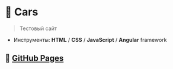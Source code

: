 # 🛒 Cars
> Тестовый сайт

* Инструменты: **HTML** / **CSS** / **JavaScript** / **Angular** framework

## 🔗 [GitHub Pages](https://nurkhab-ib.github.io/cars-hw/)
